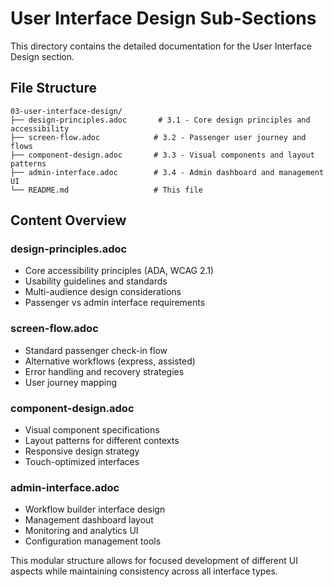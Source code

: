 # User Interface Design Sub-Sections

This directory contains the detailed documentation for the User Interface Design section.

## File Structure

```
03-user-interface-design/
├── design-principles.adoc       # 3.1 - Core design principles and accessibility
├── screen-flow.adoc            # 3.2 - Passenger user journey and flows
├── component-design.adoc       # 3.3 - Visual components and layout patterns
├── admin-interface.adoc        # 3.4 - Admin dashboard and management UI
└── README.md                   # This file
```

## Content Overview

### design-principles.adoc
- Core accessibility principles (ADA, WCAG 2.1)
- Usability guidelines and standards
- Multi-audience design considerations
- Passenger vs admin interface requirements

### screen-flow.adoc  
- Standard passenger check-in flow
- Alternative workflows (express, assisted)
- Error handling and recovery strategies
- User journey mapping

### component-design.adoc
- Visual component specifications
- Layout patterns for different contexts
- Responsive design strategy
- Touch-optimized interfaces

### admin-interface.adoc
- Workflow builder interface design
- Management dashboard layout
- Monitoring and analytics UI
- Configuration management tools

This modular structure allows for focused development of different UI aspects while maintaining consistency across all interface types.
